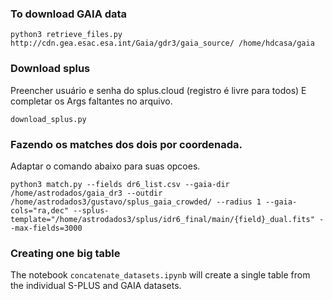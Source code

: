 ### To download GAIA data

```
python3 retrieve_files.py http://cdn.gea.esac.esa.int/Gaia/gdr3/gaia_source/ /home/hdcasa/gaia
```

### Download splus

Preencher usuário e senha do splus.cloud (registro é livre para todos)
E completar os Args faltantes no arquivo.

```
download_splus.py 
```


### Fazendo os matches dos dois por coordenada. 

Adaptar o comando abaixo para suas opcoes. 

```
python3 match.py --fields dr6_list.csv --gaia-dir /home/astrodados/gaia_dr3 --outdir /home/astrodados3/gustavo/splus_gaia_crowded/ --radius 1 --gaia-cols="ra,dec" --splus-template="/home/astrodados3/splus/idr6_final/main/{field}_dual.fits" --max-fields=3000
```


### Creating one big table

The notebook `concatenate_datasets.ipynb` will create a single table from the individual S-PLUS and GAIA datasets.